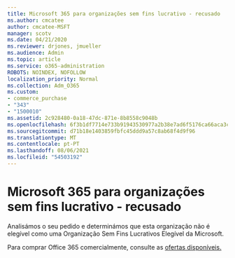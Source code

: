 ```yaml
---
title: Microsoft 365 para organizações sem fins lucrativo - recusado
ms.author: cmcatee
author: cmcatee-MSFT
manager: scotv
ms.date: 04/21/2020
ms.reviewer: drjones, jmueller
ms.audience: Admin
ms.topic: article
ms.service: o365-administration
ROBOTS: NOINDEX, NOFOLLOW
localization_priority: Normal
ms.collection: Adm_O365
ms.custom:
- commerce_purchase
- "343"
- "1500010"
ms.assetid: 2c928480-0a18-47dc-871e-8b8558c9048b
ms.openlocfilehash: 6f3b1df7714e733b91943530977a2b38e7ad6f5176ca66aca3c4b950c67236f0
ms.sourcegitcommit: d71b18e1403859fbfc45ddd9a57c8ab68f4d9f96
ms.translationtype: MT
ms.contentlocale: pt-PT
ms.lasthandoff: 08/06/2021
ms.locfileid: "54503192"
---
```

# <a name="microsoft-365-for-nonprofits---declined"></a>Microsoft 365 para organizações sem fins lucrativo - recusado

Analisámos o seu pedido e determinámos que esta organização não é elegível como uma Organização Sem Fins Lucrativos Elegível da Microsoft.
  
Para comprar Office 365 comercialmente, consulte as [ofertas disponíveis.](https://portal.office.com/AdminPortal/Home)
